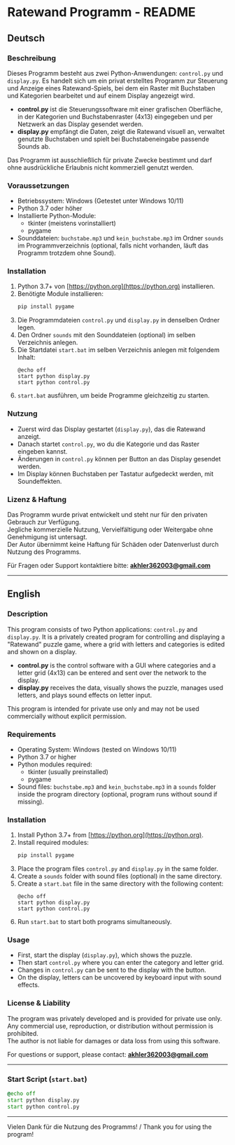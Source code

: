 
# Ratewand Programm - README

## Deutsch

### Beschreibung
Dieses Programm besteht aus zwei Python-Anwendungen: `control.py` und `display.py`. Es handelt sich um ein privat erstelltes Programm zur Steuerung und Anzeige eines Ratewand-Spiels, bei dem ein Raster mit Buchstaben und Kategorien bearbeitet und auf einem Display angezeigt wird.

- **control.py** ist die Steuerungssoftware mit einer grafischen Oberfläche, in der Kategorien und Buchstabenraster (4x13) eingegeben und per Netzwerk an das Display gesendet werden.
- **display.py** empfängt die Daten, zeigt die Ratewand visuell an, verwaltet genutzte Buchstaben und spielt bei Buchstabeneingabe passende Sounds ab.

Das Programm ist ausschließlich für private Zwecke bestimmt und darf ohne ausdrückliche Erlaubnis nicht kommerziell genutzt werden.

### Voraussetzungen
- Betriebssystem: Windows (Getestet unter Windows 10/11)
- Python 3.7 oder höher
- Installierte Python-Module:
  - tkinter (meistens vorinstalliert)
  - pygame
- Sounddateien: `buchstabe.mp3` und `kein_buchstabe.mp3` im Ordner `sounds` im Programmverzeichnis (optional, falls nicht vorhanden, läuft das Programm trotzdem ohne Sound).

### Installation
1. Python 3.7+ von [https://python.org](https://python.org) installieren.
2. Benötigte Module installieren:
   ```bash
   pip install pygame
   ```
3. Die Programmdateien `control.py` und `display.py` in denselben Ordner legen.
4. Den Ordner `sounds` mit den Sounddateien (optional) im selben Verzeichnis anlegen.
5. Die Startdatei `start.bat` im selben Verzeichnis anlegen mit folgendem Inhalt:
   ```
   @echo off
   start python display.py
   start python control.py
   ```
6. `start.bat` ausführen, um beide Programme gleichzeitig zu starten.

### Nutzung
- Zuerst wird das Display gestartet (`display.py`), das die Ratewand anzeigt.
- Danach startet `control.py`, wo du die Kategorie und das Raster eingeben kannst.
- Änderungen in `control.py` können per Button an das Display gesendet werden.
- Im Display können Buchstaben per Tastatur aufgedeckt werden, mit Soundeffekten.

### Lizenz & Haftung
Das Programm wurde privat entwickelt und steht nur für den privaten Gebrauch zur Verfügung.  
Jegliche kommerzielle Nutzung, Vervielfältigung oder Weitergabe ohne Genehmigung ist untersagt.  
Der Autor übernimmt keine Haftung für Schäden oder Datenverlust durch Nutzung des Programms.


Für Fragen oder Support kontaktiere bitte: **akhler362003@gmail.com**

---

## English

### Description
This program consists of two Python applications: `control.py` and `display.py`. It is a privately created program for controlling and displaying a "Ratewand" puzzle game, where a grid with letters and categories is edited and shown on a display.

- **control.py** is the control software with a GUI where categories and a letter grid (4x13) can be entered and sent over the network to the display.
- **display.py** receives the data, visually shows the puzzle, manages used letters, and plays sound effects on letter input.

This program is intended for private use only and may not be used commercially without explicit permission.

### Requirements
- Operating System: Windows (tested on Windows 10/11)
- Python 3.7 or higher
- Python modules required:
  - tkinter (usually preinstalled)
  - pygame
- Sound files: `buchstabe.mp3` and `kein_buchstabe.mp3` in a `sounds` folder inside the program directory (optional, program runs without sound if missing).

### Installation
1. Install Python 3.7+ from [https://python.org](https://python.org).
2. Install required modules:
   ```bash
   pip install pygame
   ```
3. Place the program files `control.py` and `display.py` in the same folder.
4. Create a `sounds` folder with sound files (optional) in the same directory.
5. Create a `start.bat` file in the same directory with the following content:
   ```
   @echo off
   start python display.py
   start python control.py
   ```
6. Run `start.bat` to start both programs simultaneously.

### Usage
- First, start the display (`display.py`), which shows the puzzle.
- Then start `control.py` where you can enter the category and letter grid.
- Changes in `control.py` can be sent to the display with the button.
- On the display, letters can be uncovered by keyboard input with sound effects.

### License & Liability
The program was privately developed and is provided for private use only.  
Any commercial use, reproduction, or distribution without permission is prohibited.  
The author is not liable for damages or data loss from using this software.


For questions or support, please contact: **akhler362003@gmail.com**

---

### Start Script (`start.bat`)
```bat
@echo off
start python display.py
start python control.py
```

---

Vielen Dank für die Nutzung des Programms! / Thank you for using the program!
